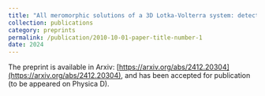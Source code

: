 ```yaml
---
title: "All meromorphic solutions of a 3D Lotka-Volterra system: detecting partial integrability"
collection: publications
category: preprints
permalink: /publication/2010-10-01-paper-title-number-1
date: 2024
---
```

The preprint is available in Arxiv: [https://arxiv.org/abs/2412.20304](https://arxiv.org/abs/2412.20304), and has been accepted for publication (to be appeared on Physica D).
